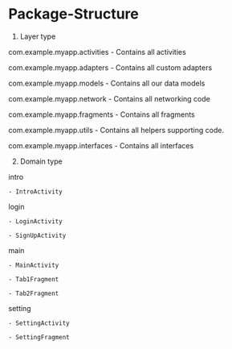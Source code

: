 # Package-Structure


1. Layer type

com.example.myapp.activities - Contains all activities

com.example.myapp.adapters - Contains all custom adapters

com.example.myapp.models - Contains all our data models

com.example.myapp.network - Contains all networking code

com.example.myapp.fragments - Contains all fragments

com.example.myapp.utils - Contains all helpers supporting code.

com.example.myapp.interfaces - Contains all interfaces



2. Domain type

 intro
 
    - IntroActivity
    
 login
 
    - LoginActivity
    
    - SignUpActivity
 main
 
    - MainActivity
    
    - Tab1Fragment
    
    - Tab2Fragment
    
 setting
 
    - SettingActivity
    
    - SettingFragment
    

